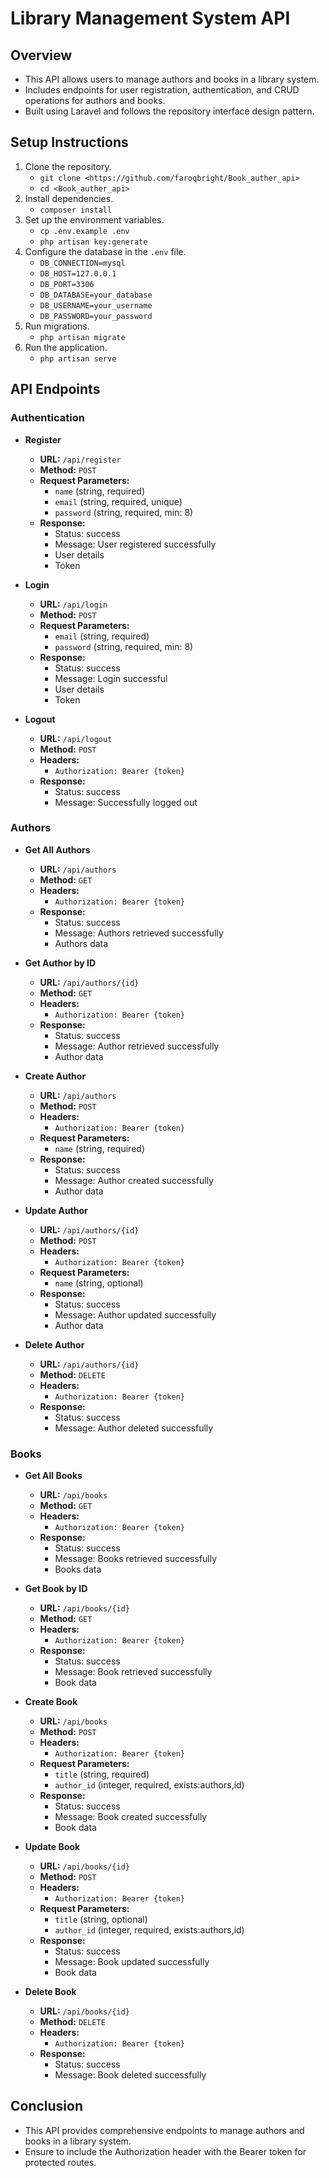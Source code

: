 # Library Management System API

## Overview

- This API allows users to manage authors and books in a library system.
- Includes endpoints for user registration, authentication, and CRUD operations for authors and books.
- Built using Laravel and follows the repository interface design pattern.

## Setup Instructions

1. Clone the repository.
   - `git clone <https://github.com/faroqbright/Book_auther_api>`
   - `cd <Book_auther_api>`
2. Install dependencies.
   - `composer install`
3. Set up the environment variables.
   - `cp .env.example .env`
   - `php artisan key:generate`
4. Configure the database in the `.env` file.
   - `DB_CONNECTION=mysql`
   - `DB_HOST=127.0.0.1`
   - `DB_PORT=3306`
   - `DB_DATABASE=your_database`
   - `DB_USERNAME=your_username`
   - `DB_PASSWORD=your_password`
5. Run migrations.
   - `php artisan migrate`
6. Run the application.
   - `php artisan serve`

## API Endpoints

### Authentication

- **Register**
  - **URL:** `/api/register`
  - **Method:** `POST`
  - **Request Parameters:**
    - `name` (string, required)
    - `email` (string, required, unique)
    - `password` (string, required, min: 8)
  - **Response:**
    - Status: success
    - Message: User registered successfully
    - User details
    - Token

- **Login**
  - **URL:** `/api/login`
  - **Method:** `POST`
  - **Request Parameters:**
    - `email` (string, required)
    - `password` (string, required, min: 8)
  - **Response:**
    - Status: success
    - Message: Login successful
    - User details
    - Token

- **Logout**
  - **URL:** `/api/logout`
  - **Method:** `POST`
  - **Headers:**
    - `Authorization: Bearer {token}`
  - **Response:**
    - Status: success
    - Message: Successfully logged out

### Authors

- **Get All Authors**
  - **URL:** `/api/authors`
  - **Method:** `GET`
  - **Headers:**
    - `Authorization: Bearer {token}`
  - **Response:**
    - Status: success
    - Message: Authors retrieved successfully
    - Authors data

- **Get Author by ID**
  - **URL:** `/api/authors/{id}`
  - **Method:** `GET`
  - **Headers:**
    - `Authorization: Bearer {token}`
  - **Response:**
    - Status: success
    - Message: Author retrieved successfully
    - Author data

- **Create Author**
  - **URL:** `/api/authors`
  - **Method:** `POST`
  - **Headers:**
    - `Authorization: Bearer {token}`
  - **Request Parameters:**
    - `name` (string, required)
  - **Response:**
    - Status: success
    - Message: Author created successfully
    - Author data

- **Update Author**
  - **URL:** `/api/authors/{id}`
  - **Method:** `POST`
  - **Headers:**
    - `Authorization: Bearer {token}`
  - **Request Parameters:**
    - `name` (string, optional)
  - **Response:**
    - Status: success
    - Message: Author updated successfully
    - Author data

- **Delete Author**
  - **URL:** `/api/authors/{id}`
  - **Method:** `DELETE`
  - **Headers:**
    - `Authorization: Bearer {token}`
  - **Response:**
    - Status: success
    - Message: Author deleted successfully

### Books

- **Get All Books**
  - **URL:** `/api/books`
  - **Method:** `GET`
  - **Headers:**
    - `Authorization: Bearer {token}`
  - **Response:**
    - Status: success
    - Message: Books retrieved successfully
    - Books data

- **Get Book by ID**
  - **URL:** `/api/books/{id}`
  - **Method:** `GET`
  - **Headers:**
    - `Authorization: Bearer {token}`
  - **Response:**
    - Status: success
    - Message: Book retrieved successfully
    - Book data

- **Create Book**
  - **URL:** `/api/books`
  - **Method:** `POST`
  - **Headers:**
    - `Authorization: Bearer {token}`
  - **Request Parameters:**
    - `title` (string, required)
    - `author_id` (integer, required, exists:authors,id)
  - **Response:**
    - Status: success
    - Message: Book created successfully
    - Book data

- **Update Book**
  - **URL:** `/api/books/{id}`
  - **Method:** `POST`
  - **Headers:**
    - `Authorization: Bearer {token}`
  - **Request Parameters:**
    - `title` (string, optional)
    - `author_id` (integer, required, exists:authors,id)
  - **Response:**
    - Status: success
    - Message: Book updated successfully
    - Book data

- **Delete Book**
  - **URL:** `/api/books/{id}`
  - **Method:** `DELETE`
  - **Headers:**
    - `Authorization: Bearer {token}`
  - **Response:**
    - Status: success
    - Message: Book deleted successfully

## Conclusion

- This API provides comprehensive endpoints to manage authors and books in a library system.
- Ensure to include the Authorization header with the Bearer token for protected routes.
